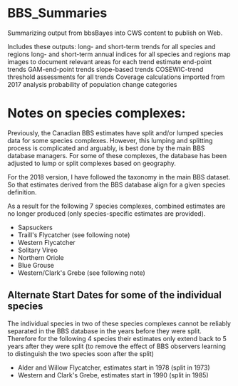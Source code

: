 # BBS_Summaries
Summarizing output from bbsBayes into CWS content to publish on Web.

Includes these outputs:
long- and short-term trends for all species and regions
long- and short-term annual indices for all species and regions
map images to document relevant areas for each trend estimate
end-point trends
GAM-end-point trends
slope-based trends
COSEWIC-trend threshold assessments for all trends
Coverage calculations imported from 2017 analysis
probability of population change categories


# Notes on species complexes:

Previously, the Canadian BBS estimates have split and/or lumped species data for some species complexes.
However, this lumping and splitting process is complicated and arguably, is best done by the main BBS database managers. For some of these complexes, the database has been adjusted to lump or split complexes based on geography. 

For the 2018 version, I have followed the taxonomy in the main BBS dataset. So that estimates derived from the BBS database align for a given species definition. 

As a result for the following 7 species complexes, combined estimates are no longer produced (only species-specific estimates are provided).

 * Sapsuckers 
 * Traill's Flycatcher (see following note)
 * Western Flycatcher 
 * Solitary Vireo 
 * Northern Oriole 
 * Blue Grouse 
 * Western/Clark's Grebe (see following note)
 
## Alternate Start Dates for some of the individual species

The individual species in two of these species complexes cannot be reliably separated in the BBS database in the years before they were split. Therefore for the following 4 species their estimates only extend back to 5 years after they were split (to remove the effect of BBS observers learning to distinguish the two species soon after the split)
 
 * Alder and Willow Flycatcher, estimates start in 1978 (split in 1973)
 * Western and Clark's Grebe, estimates start in 1990 (split in 1985)
 







